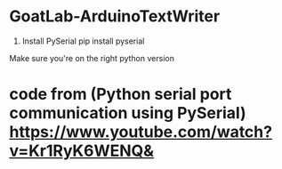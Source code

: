 # GoatLab-ArduinoTextWriter

1. Install PySerial
pip install pyserial

Make sure you're on the right python version

# code from (Python serial port communication using PySerial) https://www.youtube.com/watch?v=Kr1RyK6WENQ&